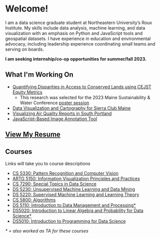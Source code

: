 # Welcome!
I am a data science graduate student at Northeastern University’s Roux Institute. My skills include data analysis, machine learning, and data visualization with an emphasis on Python and JavaScript tools and geospatial datasets. I have experience in education and environmental advocacy, including leadership experience coordinating small teams and serving on boards.

**I am seeking internship/co-op opportunities for summer/fall 2023.**

## What I'm Working On

- [Quantifying Disparities in Access to Conserved Lands using CEJST Equity Metrics](https://philipmathieu.github.io/access/)
  - This research was selected for the 2023 Maine Sustainability & Water Conference [poster session](https://umaine.edu/mitchellcenter/home/2023-maine-sustainability-water-conference/poster-session/)
- [Data Visualization and Cartography for Sierra Club Maine](https://philipmathieu.github.io/scme/)
- [Visualizing Air Quality Reports in South Portland](https://cs7290.github.io/stinky/)
- [JavaScript-Based Image Annotation Tool](https://observablehq.com/@philipmathieu/bounding-box-with-d3)

## [View My Resume](./Philip%20Mathieu%202023-01.pdf)

## Courses
Links will take you to course descriptions

- [CS 5330: Pattern Recognition and Computer Vision](https://catalog.northeastern.edu/search/?P=CS%205330)
- [ARTG 5150: Information Visualization Principles and Practices](https://catalog.northeastern.edu/search/?P=ARTG%205150)
- [CS 7290: Special Topics in Data Science](https://catalog.northeastern.edu/search/?P=CS%207290)
- [DS 5230: Unsupervised Machine Learning and Data Mining](https://catalog.northeastern.edu/search/?P=DS%205230)
- [DS 5220: Supervised Machine Learning and Learning Theory](https://catalog.northeastern.edu/search/?P=DS%205220)
- [CS 5800: Algorithms](https://catalog.northeastern.edu/search/?P=CS%205800)
- [DS 5110: Introduction to Data Management and Processing*](https://catalog.northeastern.edu/search/?P=DS%205110)
- [DS5020: Introduction to Linear Algebra and Probability for Data Science*](https://catalog.northeastern.edu/search/?P=DS%205020)
- [DS5010: Introduction to Programming for Data Science](https://catalog.northeastern.edu/search/?P=DS%205010)

*\* = also worked as TA for these courses*
